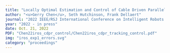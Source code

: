 ```yaml
---
title: "Locally Optimal Estimation and Control of Cable Driven Parallel Robots using Time Varying Linear Quadratic Gaussian (LQG) Control"
author: "<u>Gerry Chen</u>, Seth Hutchinson, Frank Dellaert"
journal: "2022 IEEE/RSJ International Conference on Intelligent Robots and Systems (IROS)"
year: "2022 - in press"
date: Oct. 21, 2022
PDF: "Chen22iros_cdpr_control/Chen22iros_cdpr_tracking_control.pdf"
img: "iros_exp1_errors.svg"
category: "proceedings"
---
```

